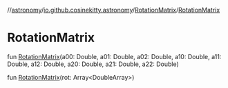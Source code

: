 //[astronomy](../../../index.md)/[io.github.cosinekitty.astronomy](../index.md)/[RotationMatrix](index.md)/[RotationMatrix](-rotation-matrix.md)

# RotationMatrix

fun [RotationMatrix](-rotation-matrix.md)(a00: Double, a01: Double, a02: Double, a10: Double, a11: Double, a12: Double, a20: Double, a21: Double, a22: Double)

fun [RotationMatrix](-rotation-matrix.md)(rot: Array&lt;DoubleArray&gt;)
